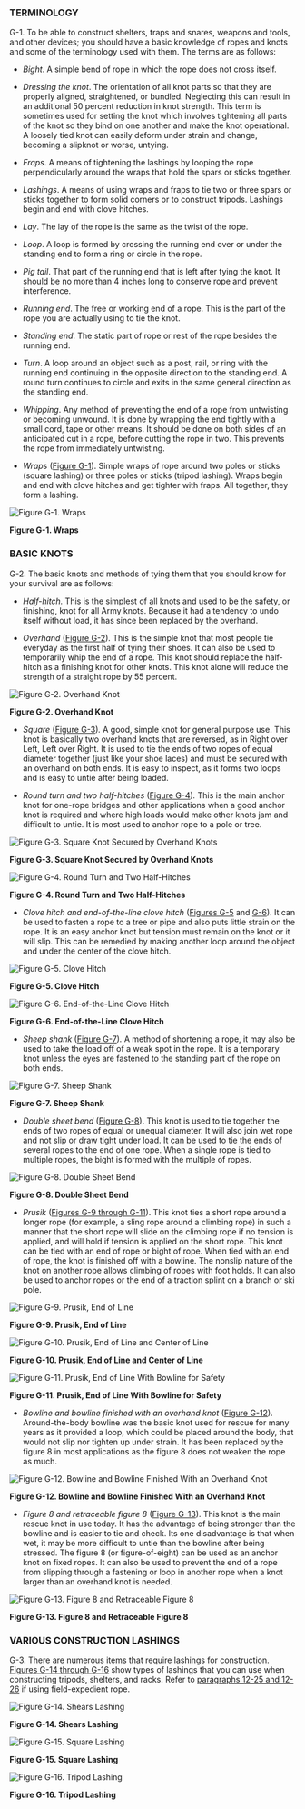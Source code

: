### TERMINOLOGY

G-1\. To be able to construct shelters, traps and snares, weapons and tools, and other devices; you should have a basic knowledge of ropes and knots and some of the terminology used with them. The terms are as follows:

*   _Bight_. A simple bend of rope in which the rope does not cross itself.

*   _Dressing the knot_. The orientation of all knot parts so that they are properly aligned, straightened, or bundled. Neglecting this can result in an additional 50 percent reduction in knot strength. This term is sometimes used for setting the knot which involves tightening all parts of the knot so they bind on one another and make the knot operational. A loosely tied knot can easily deform under strain and change, becoming a slipknot or worse, untying.

*   _Fraps_. A means of tightening the lashings by looping the rope perpendicularly around the wraps that hold the spars or sticks together.

*   _Lashings_. A means of using wraps and fraps to tie two or three spars or sticks together to form solid corners or to construct tripods. Lashings begin and end with clove hitches.

*   _Lay_. The lay of the rope is the same as the twist of the rope.

*   _Loop_. A loop is formed by crossing the running end over or under the standing end to form a ring or circle in the rope.

*   _Pig tail_. That part of the running end that is left after tying the knot. It should be no more than 4 inches long to conserve rope and prevent interference.

*   _Running end_. The free or working end of a rope. This is the part of the rope you are actually using to tie the knot.

*   _Standing end_. The static part of rope or rest of the rope besides the running end.

*   _Turn_. A loop around an object such as a post, rail, or ring with the running end continuing in the opposite direction to the standing end. A round turn continues to circle and exits in the same general direction as the standing end.

*   _Whipping_. Any method of preventing the end of a rope from untwisting or becoming unwound. It is done by wrapping the end tightly with a small cord, tape or other means. It should be done on both sides of an anticipated cut in a rope, before cutting the rope in two. This prevents the rope from immediately untwisting.

*   _Wraps_ ([Figure G-1](#figg-1)). Simple wraps of rope around two poles or sticks (square lashing) or three poles or sticks (tripod lashing). Wraps begin and end with clove hitches and get tighter with fraps. All together, they form a lashing.

<a name="figg-1"></a>![Figure G-1\. Wraps](image255.jpg)

**Figure G-1\. Wraps**

### BASIC KNOTS

G-2\. The basic knots and methods of tying them that you should know for your survival are as follows:

*   _Half-hitch._ This is the simplest of all knots and used to be the safety, or finishing, knot for all Army knots. Because it had a tendency to undo itself without load, it has since been replaced by the overhand.

*   _Overhand_ ([Figure G-2](#figg-2))_._ This is the simple knot that most people tie everyday as the first half of tying their shoes. It can also be used to temporarily whip the end of a rope. This knot should replace the half-hitch as a finishing knot for other knots. This knot alone will reduce the strength of a straight rope by 55 percent.

<a name="figg-2"></a>![Figure G-2\. Overhand Knot](image256.jpg)

**Figure G-2\. Overhand Knot**

*   _Square_ ([Figure G-3](#figg-3))_._ A good, simple knot for general purpose use. This knot is basically two overhand knots that are reversed, as in Right over Left, Left over Right. It is used to tie the ends of two ropes of equal diameter together (just like your shoe laces) and must be secured with an overhand on both ends. It is easy to inspect, as it forms two loops and is easy to untie after being loaded.

*   _Round turn and two half-hitches_ ([Figure G-4](#figg-4))_._ This is the main anchor knot for one-rope bridges and other applications when a good anchor knot is required and where high loads would make other knots jam and difficult to untie. It is most used to anchor rope to a pole or tree.

<a name="figg-3"></a>![Figure G-3\. Square Knot Secured by Overhand Knots](image257.jpg)

**Figure G-3\. Square Knot Secured by Overhand Knots**

<a name="figg-4"></a>![Figure G-4\. Round Turn and Two Half-Hitches](image258.jpg)

**Figure G-4\. Round Turn and Two Half-Hitches**

*   _Clove hitch and end-of-the-line clove hitch_ ([Figures G-5](#figg-5) and [G-6](#figg-6)). It can be used to fasten a rope to a tree or pipe and also puts little strain on the rope. It is an easy anchor knot but tension must remain on the knot or it will slip. This can be remedied by making another loop around the object and under the center of the clove hitch.

<a name="figg-5"></a>![Figure G-5\. Clove Hitch](image259.jpg)

**Figure G-5\. Clove Hitch**

<a name="figg-6"></a>![Figure G-6\. End-of-the-Line Clove Hitch](image260.jpg)

**Figure G-6\. End-of-the-Line Clove Hitch**

*   _Sheep shank_ ([Figure G-7](#figg-7))_._ A method of shortening a rope, it may also be used to take the load off of a weak spot in the rope. It is a temporary knot unless the eyes are fastened to the standing part of the rope on both ends.

<a name="figg-7"></a>![Figure G-7\. Sheep Shank](image261.jpg)

**Figure G-7\. Sheep Shank**

*   _Double sheet bend_ ([Figure G-8](#figg-8)). This knot is used to tie together the ends of two ropes of equal or unequal diameter. It will also join wet rope and not slip or draw tight under load. It can be used to tie the ends of several ropes to the end of one rope. When a single rope is tied to multiple ropes, the bight is formed with the multiple of ropes.

<a name="figg-8"></a>![Figure G-8\. Double Sheet Bend](image262.jpg)

**Figure G-8\. Double Sheet Bend**

*   _Prusik_ ([Figures G-9 through G-11](#figg-9)). This knot ties a short rope around a longer rope (for example, a sling rope around a climbing rope) in such a manner that the short rope will slide on the climbing rope if no tension is applied, and will hold if tension is applied on the short rope. This knot can be tied with an end of rope or bight of rope. When tied with an end of rope, the knot is finished off with a bowline. The nonslip nature of the knot on another rope allows climbing of ropes with foot holds. It can also be used to anchor ropes or the end of a traction splint on a branch or ski pole.

<a name="figg-9"></a>![Figure G-9\. Prusik, End of Line](image263.jpg)

**Figure G-9\. Prusik, End of Line**

<a name="figg-10"></a>![Figure G-10\. Prusik, End of Line and Center of Line](image264.jpg)

**Figure G-10\. Prusik, End of Line and Center of Line**

<a name="figg-11"></a>![Figure G-11\. Prusik, End of Line With Bowline for Safety](image265.jpg)

**Figure G-11\. Prusik, End of Line With Bowline for Safety**

*   _Bowline and bowline finished with an overhand knot_ ([Figure G-12](#figg-12)). Around-the-body bowline was the basic knot used for rescue for many years as it provided a loop, which could be placed around the body, that would not slip nor tighten up under strain. It has been replaced by the figure 8 in most applications as the figure 8 does not weaken the rope as much.

<a name="figg-12"></a>![Figure G-12\. Bowline and Bowline Finished With an Overhand Knot](image266.jpg)

**Figure G-12\. Bowline and Bowline Finished With an Overhand Knot**

*   _Figure 8 and retraceable figure 8_ ([Figure G-13](#figg-13)). This knot is the main rescue knot in use today. It has the advantage of being stronger than the bowline and is easier to tie and check. Its one disadvantage is that when wet, it may be more difficult to untie than the bowline after being stressed. The figure 8 (or figure-of-eight) can be used as an anchor knot on fixed ropes. It can also be used to prevent the end of a rope from slipping through a fastening or loop in another rope when a knot larger than an overhand knot is needed.

<a name="figg-13"></a>![Figure G-13\. Figure 8 and Retraceable Figure 8](image267.jpg)

**Figure G-13\. Figure 8 and Retraceable Figure 8**

### VARIOUS CONSTRUCTION LASHINGS

G-3\. There are numerous items that require lashings for construction. [Figures G-14 through G-16](#figg-14) show types of lashings that you can use when constructing tripods, shelters, and racks. Refer to [paragraphs 12-25 and 12-26](survival://12.htm#para12-25) if using field-expedient rope.

<a name="figg-14"></a>![Figure G-14\. Shears Lashing](image268.jpg)

**Figure G-14\. Shears Lashing**

<a name="figg-15"></a>![Figure G-15\. Square Lashing](image269.jpg)

**Figure G-15\. Square Lashing**

<a name="figg-16"></a>![Figure G-16\. Tripod Lashing](image270.jpg)

**Figure G-16\. Tripod Lashing**

